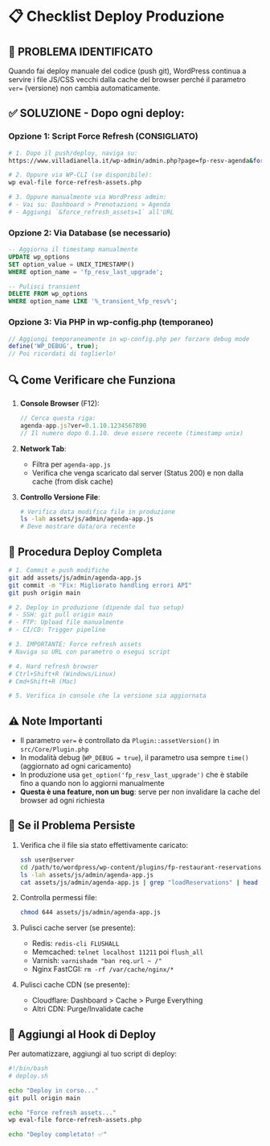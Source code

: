 # 📋 Checklist Deploy Produzione

## 🚨 PROBLEMA IDENTIFICATO

Quando fai deploy manuale del codice (push git), WordPress continua a servire i file JS/CSS vecchi dalla cache del browser perché il parametro `ver=` (versione) non cambia automaticamente.

## ✅ SOLUZIONE - Dopo ogni deploy:

### Opzione 1: Script Force Refresh (CONSIGLIATO)
```bash
# 1. Dopo il push/deploy, naviga su:
https://www.villadianella.it/wp-admin/admin.php?page=fp-resv-agenda&force_refresh_assets=1

# 2. Oppure via WP-CLI (se disponibile):
wp eval-file force-refresh-assets.php

# 3. Oppure manualmente via WordPress admin:
# - Vai su: Dashboard > Prenotazioni > Agenda
# - Aggiungi `&force_refresh_assets=1` all'URL
```

### Opzione 2: Via Database (se necessario)
```sql
-- Aggiorna il timestamp manualmente
UPDATE wp_options 
SET option_value = UNIX_TIMESTAMP() 
WHERE option_name = 'fp_resv_last_upgrade';

-- Pulisci transient
DELETE FROM wp_options 
WHERE option_name LIKE '%_transient_%fp_resv%';
```

### Opzione 3: Via PHP in wp-config.php (temporaneo)
```php
// Aggiungi temporaneamente in wp-config.php per forzare debug mode
define('WP_DEBUG', true);
// Poi ricordati di toglierlo!
```

## 🔍 Come Verificare che Funziona

1. **Console Browser** (F12):
   ```javascript
   // Cerca questa riga:
   agenda-app.js?ver=0.1.10.1234567890
   // Il numero dopo 0.1.10. deve essere recente (timestamp unix)
   ```

2. **Network Tab**:
   - Filtra per `agenda-app.js`
   - Verifica che venga scaricato dal server (Status 200) e non dalla cache (from disk cache)

3. **Controllo Versione File**:
   ```bash
   # Verifica data modifica file in produzione
   ls -lah assets/js/admin/agenda-app.js
   # Deve mostrare data/ora recente
   ```

## 🎯 Procedura Deploy Completa

```bash
# 1. Commit e push modifiche
git add assets/js/admin/agenda-app.js
git commit -m "Fix: Migliorato handling errori API"
git push origin main

# 2. Deploy in produzione (dipende dal tuo setup)
# - SSH: git pull origin main
# - FTP: Upload file manualmente
# - CI/CD: Trigger pipeline

# 3. IMPORTANTE: Force refresh assets
# Naviga su URL con parametro o esegui script

# 4. Hard refresh browser
# Ctrl+Shift+R (Windows/Linux)
# Cmd+Shift+R (Mac)

# 5. Verifica in console che la versione sia aggiornata
```

## ⚠️ Note Importanti

- Il parametro `ver=` è controllato da `Plugin::assetVersion()` in `src/Core/Plugin.php`
- In modalità debug (`WP_DEBUG = true`), il parametro usa sempre `time()` (aggiornato ad ogni caricamento)
- In produzione usa `get_option('fp_resv_last_upgrade')` che è stabile fino a quando non lo aggiorni manualmente
- **Questa è una feature, non un bug**: serve per non invalidare la cache del browser ad ogni richiesta

## 🔧 Se il Problema Persiste

1. Verifica che il file sia stato effettivamente caricato:
   ```bash
   ssh user@server
   cd /path/to/wordpress/wp-content/plugins/fp-restaurant-reservations
   ls -lah assets/js/admin/agenda-app.js
   cat assets/js/admin/agenda-app.js | grep "loadReservations" | head -20
   ```

2. Controlla permessi file:
   ```bash
   chmod 644 assets/js/admin/agenda-app.js
   ```

3. Pulisci cache server (se presente):
   - Redis: `redis-cli FLUSHALL`
   - Memcached: `telnet localhost 11211` poi `flush_all`
   - Varnish: `varnishadm "ban req.url ~ /"`
   - Nginx FastCGI: `rm -rf /var/cache/nginx/*`

4. Pulisci cache CDN (se presente):
   - Cloudflare: Dashboard > Cache > Purge Everything
   - Altri CDN: Purge/Invalidate cache

## 📝 Aggiungi al Hook di Deploy

Per automatizzare, aggiungi al tuo script di deploy:

```bash
#!/bin/bash
# deploy.sh

echo "Deploy in corso..."
git pull origin main

echo "Force refresh assets..."
wp eval-file force-refresh-assets.php

echo "Deploy completato! ✅"
```
